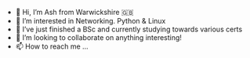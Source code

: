 - 👋 Hi, I’m Ash from Warwickshire 🇬🇧
- 👀 I’m interested in Networking. Python & Linux
- 🌱 I’ve just finished a BSc and currently studying towards various certs
- 💞️ I’m looking to collaborate on anything interesting!
- 📫 How to reach me ...

<!---
arcticash/arcticash is a ✨ special ✨ repository because its `README.md` (this file) appears on your GitHub profile.
You can click the Preview link to take a look at your changes.
--->
